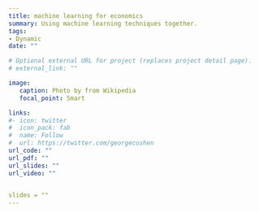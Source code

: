 ```yaml
---
title: machine learning for economics
summary: Using machine learning techniques together. 
tags:
- Dynamic
date: ""

# Optional external URL for project (replaces project detail page).
# external_link: ""

image:
   caption: Photo by from Wikipedia
   focal_point: Smart

links:
#- icon: twitter
#  icon_pack: fab
#  name: Follow
#  url: https://twitter.com/georgecushen
url_code: ""
url_pdf: ""
url_slides: ""
url_video: ""

   
slides = ""   
---
```


